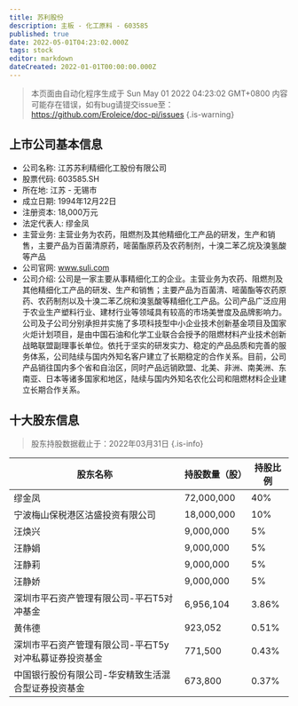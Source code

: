 ```yaml
---
title: 苏利股份
description: 主板 - 化工原料 - 603585
published: true
date: 2022-05-01T04:23:02.000Z
tags: stock
editor: markdown
dateCreated: 2022-01-01T00:00:00.000Z
---
```


> 本页面由自动化程序生成于 Sun May 01 2022 04:23:02 GMT+0800
> 内容可能存在错误，如有bug请提交issue至：https://github.com/Eroleice/doc-pi/issues
{.is-warning}

## 上市公司基本信息
- 公司名称: 江苏苏利精细化工股份有限公司
- 股票代码: 603585.SH
- 所在地: 江苏 - 无锡市
- 成立日期: 1994年12月22日
- 注册资本: 18,000万元
- 法定代表人: 缪金凤
- 主营业务: 主营业务为农药，阻燃剂及其他精细化工产品的研发，生产和销售，主要产品为百菌清原药，嘧菌酯原药及农药制剂，十溴二苯乙烷及溴氢酸等产品
- 公司官网: www.suli.com
- 公司介绍: 公司是一家主要从事精细化工的企业。主营业务为农药、阻燃剂及其他精细化工产品的研发、生产和销售；主要产品为百菌清、嘧菌酯等农药原药、农药制剂以及十溴二苯乙烷和溴氢酸等精细化工产品。公司产品广泛应用于农业生产塑料行业、建材行业等领域具有较高的市场美誉度及品牌影响力。公司及子公司分别承担并实施了多项科技型中小企业技术创新基金项目及国家火炬计划项目，是由中国石油和化学工业联合会授予的阻燃材料产业技术创新战略联盟副理事长单位。依托于坚实的研发实力、稳定的产品品质和完善的服务体系，公司陆续与国内外知名客户建立了长期稳定的合作关系。目前，公司产品销往国内多个省和自治区，同时产品远销欧盟、北美、非洲、南美洲、东南亚、日本等诸多国家和地区，陆续与国内外知名农化公司和阻燃材料企业建立长期合作关系。


## 十大股东信息
> 股东持股数据截止于：2022年03月31日
{.is-info}

| 股东名称 | 持股数量（股） | 持股比例 |
| --- | --- | --- |
| 缪金凤 | 72,000,000 | 40% |
| 宁波梅山保税港区沽盛投资有限公司 | 18,000,000 | 10% |
| 汪焕兴 | 9,000,000 | 5% |
| 汪静娟 | 9,000,000 | 5% |
| 汪静莉 | 9,000,000 | 5% |
| 汪静娇 | 9,000,000 | 5% |
| 深圳市平石资产管理有限公司-平石T5对冲基金 | 6,956,104 | 3.86% |
| 黄伟德 | 923,052 | 0.51% |
| 深圳市平石资产管理有限公司-平石T5y对冲私募证券投资基金 | 771,500 | 0.43% |
| 中国银行股份有限公司-华安精致生活混合型证券投资基金 | 673,800 | 0.37% |




